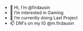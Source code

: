- 👋 Hi, I’m @firdausin
- 👀 I’m interested in Gaming
- 🌱 I’m currently doing Last Project
- 📫 DM's on my IG @m.firdausin

<!---
firdausin227/firdausin227 is a ✨ special ✨ repository because its `README.md` (this file) appears on your GitHub profile.
You can click the Preview link to take a look at your changes.
--->
